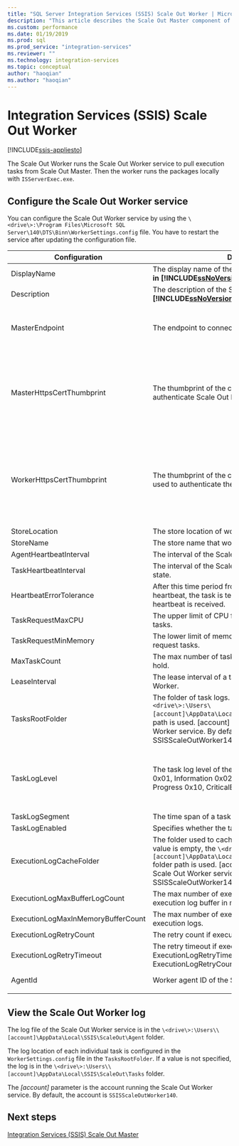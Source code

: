 ```yaml
---
title: "SQL Server Integration Services (SSIS) Scale Out Worker | Microsoft Docs"
description: "This article describes the Scale Out Master component of SSIS Scale Out"
ms.custom: performance
ms.date: 01/19/2019
ms.prod: sql
ms.prod_service: "integration-services"
ms.reviewer: ""
ms.technology: integration-services
ms.topic: conceptual
author: "haoqian"
ms.author: "haoqian"
---
```

# Integration Services (SSIS) Scale Out Worker

[!INCLUDE[ssis-appliesto](../../includes/applies-to-version/sqlserver-ssis.md)]



The Scale Out Worker runs the Scale Out Worker service to pull execution tasks from Scale Out Master. Then the worker runs the packages locally with `ISServerExec.exe`.

## Configure the Scale Out Worker service
You can configure the Scale Out Worker service by using the `\<drive\>:\Program Files\Microsoft SQL Server\140\DTS\Binn\WorkerSettings.config` file. You have to restart the service after updating the configuration file.

|Configuration  |Description  |Default value|
|---------|---------|---------|
|DisplayName|The display name of the Scale Out Worker. **NOT in use in [!INCLUDE[ssNoVersion_md](../../includes/ssnoversion-md.md)] 2017.**|Machine name|
|Description|The description of the Scale Out Worker. **NOT in use in [!INCLUDE[ssNoVersion_md](../../includes/ssnoversion-md.md)] 2017.**|Empty|
|MasterEndpoint|The endpoint to connect to Scale Out Master.|The endpoint set during the Scale Out Worker installation|
|MasterHttpsCertThumbprint|The thumbprint of the client TLS/SSL certificate used to authenticate Scale Out Master|The thumbprint of the client certificate specified during the Scale Out Worker installation.|
|WorkerHttpsCertThumbprint|The thumbprint of the certificate for Scale Out Master used to authenticate the Scale Out Worker.|The thumbprint of a certificate created and installed automatically during the Scale Out Worker installation|
|StoreLocation|The store location of worker certificate.|LocalMachine|
|StoreName|The store name that worker certificate is in.|My|
|AgentHeartbeatInterval|The interval of the Scale Out Worker heartbeat.|00:01:00|
|TaskHeartbeatInterval|The interval of the Scale Out Worker reporting task state.|00:00:10|
|HeartbeatErrorTolerance|After this time period from last successful task heartbeat, the task is terminated if error response of heartbeat is received.|00:10:00|
|TaskRequestMaxCPU|The upper limit of CPU for Scale Out Worker to request tasks.|70.0|
|TaskRequestMinMemory|The lower limit of memory in MB for Scale Out Worker to request tasks.|100.0|
|MaxTaskCount|The max number of tasks the Scale Out Worker can hold.|10|
|LeaseInterval|The lease interval of a task holding by the Scale Out Worker.|00:01:00|
|TasksRootFolder|The folder of task logs. If the value is empty, the `\<drive\>:\Users\[account]\AppData\Local\SSIS\Cluster\Tasks` folder path is used. [account] is the account running Scale Out Worker service. By default, the account is SSISScaleOutWorker140.|Empty|
|TaskLogLevel|The task log level of the Scale Out Worker. (Verbose 0x01, Information 0x02, Warning 0x04, Error 0x08, Progress 0x10, CriticalError 0x20, Audit 0x40)|126 (Information, Warning, Error, Progress, CriticalError, Audit)|
|TaskLogSegment|The time span of a task log file.|00:00:00|
|TaskLogEnabled|Specifies whether the task log is enabled.|true|
|ExecutionLogCacheFolder|The folder used to cache package execution log. If the value is empty, the `\<drive\>:\Users\[account]\AppData\Local\SSIS\Cluster\Agent\ELogCache` folder path is used. [account] is the account running Scale Out Worker service. By default, the account is SSISScaleOutWorker140.|Empty|
|ExecutionLogMaxBufferLogCount|The max number of execution logs cached, in one execution log buffer in memory.|10000|
|ExecutionLogMaxInMemoryBufferCount|The max number of execution log buffers in memory for execution logs.|10|
|ExecutionLogRetryCount|The retry count if execution logging fails.|3|
|ExecutionLogRetryTimeout|The retry timeout if execution logging fails. i\If ExecutionLogRetryTimeout is reached, ExecutionLogRetryCount is ignored. |7.00:00:00 (7 days)|
|AgentId|Worker agent ID of the Scale Out Worker|Generated automatically|
||||    

## View the Scale Out Worker log
The log file of the Scale Out Worker service is in the `\<drive\>:\Users\\[account]\AppData\Local\SSIS\ScaleOut\Agent` folder.

The log location of each individual task is configured in the `WorkerSettings.config` file in the `TasksRootFolder`. If a value is not specified, the log is in the `\<drive\>:\Users\\[account]\AppData\Local\SSIS\ScaleOut\Tasks` folder. 

The *[account]* parameter is the account running the Scale Out Worker service. By default, the account is `SSISScaleOutWorker140`.

## Next steps
[Integration Services (SSIS) Scale Out Master](integration-services-ssis-scale-out-master.md)

